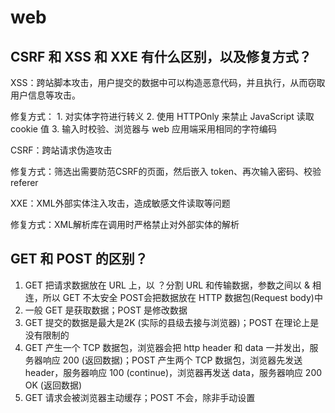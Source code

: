 # web
## CSRF 和 XSS 和 XXE 有什么区别，以及修复方式？

XSS：跨站脚本攻击，用户提交的数据中可以构造恶意代码，并且执行，从而窃取用户信息等攻击。

修复方式：
	1. 对实体字符进行转义
	2. 使用 HTTPOnly 来禁止 JavaScript 读取 cookie 值
	3. 输入时校验、浏览器与 web 应用端采用相同的字符编码


CSRF：跨站请求伪造攻击

修复方式：筛选出需要防范CSRF的页面，然后嵌入 token、再次输入密码、校验 referer


XXE：XML外部实体注入攻击，造成敏感文件读取等问题

修复方式：XML解析库在调用时严格禁止对外部实体的解析



## GET 和 POST 的区别？

1. GET 把请求数据放在 URL 上，以 ？分割 URL 和传输数据，参数之间以 & 相连，所以 GET 不太安全
	POST会把数据放在 HTTP 数据包(Request body)中
2. 一般 GET 是获取数据；POST 是修改数据
3. GET 提交的数据是最大是2K (实际的县级去接与浏览器)；POST 在理论上是没有限制的
4. GET 产生一个 TCP 数据包，浏览器会把 http header 和 data 一并发出，服务器响应 200 (返回数据)；POST 产生两个 TCP 数据包，浏览器先发送 header，服务器响应 100 (continue)，浏览器再发送 data，服务器响应 200 OK (返回数据)
5. GET 请求会被浏览器主动缓存；POST 不会，除非手动设置


